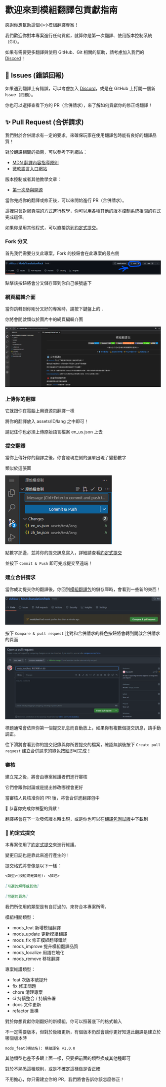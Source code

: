 # 歡迎來到模組翻譯包貢獻指南

感謝你想幫助這個小小模組翻譯專案！

我們歡迎你對本專案進行任何貢獻，就算你是第一次翻譯、使用版本控制系統（Git）。

如果有需要更多翻譯與使用 GitHub、Git 相關的幫助，請考慮加入我們的 [Discord][discord-invite]！

## 🐞 Issues (錯誤回報)

如果遇到翻譯上有錯誤，可以考慮加入 [Discord][discord-invite]，或是在 GitHub 上打開一個新 Issue（問題）。

你也可以選擇查看下方的 PR（合併請求），來了解如何貢獻你的修正或翻譯！

## ✨ Pull Request (合併請求)

我們對於合併請求有一定的要求，來確保玩家在使用翻譯包時能有良好的翻譯品質！

對於翻譯相關的指南，可以參考下列網站：

- [MDN 翻譯內容指導原則][mdn-translate-guide]
- [微軟語言入口網站][microsoft-lang-portal]

版本控制或者其他教學文章：

- [第一次參與開源][first-contributions]

當你完成你的翻譯或修正後，可以來開始進行 PR（合併請求）。

這裡只會對網頁端的方式進行教學，你可以用各種其他的版本控制系統相關的程式完成這個。

如果你是用其他程式，可以直接跳到[約定式提交](#-約定式提交)。

### Fork 分叉

首先我們需要分叉此專案，Fork 的按鈕會在此專案的最右側

[![分叉位置圖](./assets/Forking.png)](./assets/Forking.png)

點擊該按鈕將會分叉儲存庫到你自己帳號底下

### 網頁編輯介面

當你跳轉到你剛分叉好的專案時，請按下鍵盤上的 ``.``

你將會開啟類似於圖片中的網頁編輯介面

[![網頁編輯頁面圖](./assets/WebEditor.png)](./assets/WebEditor.png)

### 上傳你的翻譯

它就跟你在電腦上用資源包翻譯一樣

將你的翻譯放入 assets/ID/lang 之中即可！

請記住你也必須上傳原始語言檔案 en_us.json 上去

### 提交翻譯

當你上傳好你的翻譯之後，你會發現左側的選單出現了變動數字

類似於這張圖

[![原始檔案控制](./assets/SourceControl.png)](./assets/SourceControl.png)

點數字那邊，並將你的提交訊息寫入，詳細請查看[約定式提交](#-約定式提交)

並按下 ``Commit & Push`` 即可完成提交至遠端！

### 建立合併請求

當你成功提交你的翻譯後，你回到[模組翻譯包][github]的儲存庫時，會看到一些新的東西！

[![新的推送](./assets/CompareChange.png)](./assets/CompareChange.png)

按下 ``Compare & pull request`` 比對和合併請求的綠色按鈕將會轉到開啟合併請求的頁面

[![建立PR](./assets/OpenPR.png)](./assets/OpenPR.png)

標題通常會依照你第一個提交訊息而自動放上，如果你有複數個提交訊息，請手動調正。

往下滑將會看到你的提交記錄與你所要提交的檔案，確認無誤後按下 ``Create pull request`` 建立合併請求的綠色按鈕即可完成！

### 審核

建立完之後，將會由專案維護者們進行審核

它們會跟你討論或是提出修改哪裡會更好

當審核人員核准你的 PR 後，將會合併進翻譯包中

🎉 恭喜你完成你神聖的貢獻！

翻譯將會在下一次發佈版本時出現，或是你也可以在[翻譯包測試版][pre-release]中下載到

### 📖 約定式提交

本專案使用了[約定式提交][conventionalcommits]來進行維護。

變更日誌也是靠此來進行產生的！

提交格式將會像是以下一樣：

```md
<類型>(模組或是其他): <描述>

[可選的解釋或其他]

[可選的頁角]
```

我們所使用的類型是有自訂過的，來符合本專案所需。

模組相關類型：

- mods_feat 新增模組翻譯
- mods_update 更新模組翻譯
- mods_fix 修正模組翻譯錯誤
- mods_improve 提升模組翻譯品質
- mods_localize 用語在地化
- mods_remove 移除翻譯

專案維護類型：

- feat 次版本號提升
- fix 修正問題
- chore 清理專案
- ci 持續整合 / 持續佈署
- docs 文件更新
- refactor 重構

對於你想貢獻你剛翻好的新模組，你可以照著底下的格式輸入

不一定需要版本，但對於後續更新，有個版本仍然會讓你更好知道此翻譯是建立於哪個版本時

```commit
mods_feat(模組名): 模組譯名 v1.0.0
```

其他類型也差不多跟上面一樣，只要把前面的類型換成其他種即可

對於不熟悉這種規則，或是不確定這樣做是否正確

不用擔心，你只需建立你的 PR，我們將會告訴你該怎麼修正！

<!-- 連結 -->
[github]: https://github.com/xMikux/ModsTranslationPack/
[pre-release]: https://github.com/xMikux/ModsTranslationPack/releases/tag/latest-build
[discord-invite]: https://discord.gg/7BbPMtygHU
[mdn-translate-guide]: https://github.com/mdn/translated-content/blob/main/docs/zh-tw/translation-guide.md
[microsoft-lang-portal]: https://www.microsoft.com/zh-tw/language/
[conventionalcommits]: https://www.conventionalcommits.org/zh-hant/v1.0.0/
[first-contributions]: https://github.com/firstcontributions/first-contributions/blob/main/translations/README.zh-tw.md
